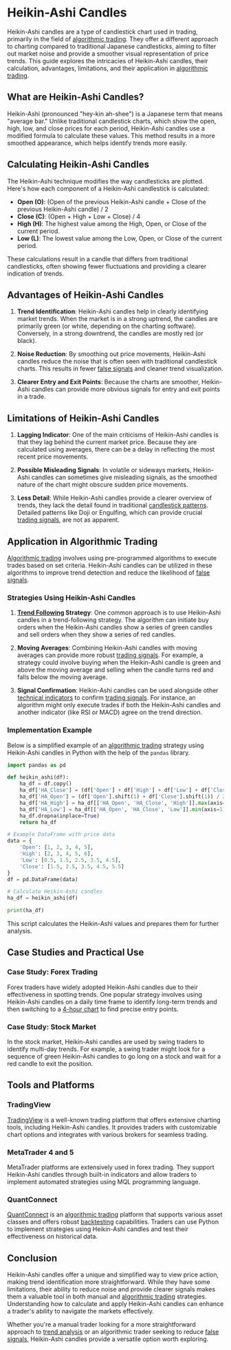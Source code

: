 # Heikin-Ashi Candles

Heikin-Ashi candles are a type of candlestick chart used in trading, primarily in the field of [algorithmic trading](../a/algorithmic_trading.md). They offer a different approach to charting compared to traditional Japanese candlesticks, aiming to filter out market noise and provide a smoother visual representation of price trends. This guide explores the intricacies of Heikin-Ashi candles, their calculation, advantages, limitations, and their application in [algorithmic trading](../a/algorithmic_trading.md).

## What are Heikin-Ashi Candles?

Heikin-Ashi (pronounced "hey-kin ah-shee") is a Japanese term that means "average bar." Unlike traditional candlestick charts, which show the open, high, low, and close prices for each period, Heikin-Ashi candles use a modified formula to calculate these values. This method results in a more smoothed appearance, which helps identify trends more easily.

## Calculating Heikin-Ashi Candles

The Heikin-Ashi technique modifies the way candlesticks are plotted. Here's how each component of a Heikin-Ashi candlestick is calculated:

- **Open (O)**: (Open of the previous Heikin-Ashi candle + Close of the previous Heikin-Ashi candle) / 2
- **Close (C)**: (Open + High + Low + Close) / 4
- **High (H)**: The highest value among the High, Open, or Close of the current period.
- **Low (L)**: The lowest value among the Low, Open, or Close of the current period.

These calculations result in a candle that differs from traditional candlesticks, often showing fewer fluctuations and providing a clearer indication of trends.

## Advantages of Heikin-Ashi Candles

1. **Trend Identification**: Heikin-Ashi candles help in clearly identifying market trends. When the market is in a strong uptrend, the candles are primarily green (or white, depending on the charting software). Conversely, in a strong downtrend, the candles are mostly red (or black).

2. **Noise Reduction**: By smoothing out price movements, Heikin-Ashi candles reduce the noise that is often seen with traditional candlestick charts. This results in fewer [false signals](../f/false_signals_in_trading.md) and cleaner trend visualization.

3. **Clearer Entry and Exit Points**: Because the charts are smoother, Heikin-Ashi candles can provide more obvious signals for entry and exit points in a trade.

## Limitations of Heikin-Ashi Candles

1. **Lagging Indicator**: One of the main criticisms of Heikin-Ashi candles is that they lag behind the current market price. Because they are calculated using averages, there can be a delay in reflecting the most recent price movements.

2. **Possible Misleading Signals**: In volatile or sideways markets, Heikin-Ashi candles can sometimes give misleading signals, as the smoothed nature of the chart might obscure sudden price movements.

3. **Less Detail**: While Heikin-Ashi candles provide a clearer overview of trends, they lack the detail found in traditional [candlestick patterns](../c/candlestick_patterns.md). Detailed patterns like Doji or Engulfing, which can provide crucial [trading signals](../t/trading_signals.md), are not as apparent.

## Application in Algorithmic Trading

[Algorithmic trading](../a/algorithmic_trading.md) involves using pre-programmed algorithms to execute trades based on set criteria. Heikin-Ashi candles can be utilized in these algorithms to improve trend detection and reduce the likelihood of [false signals](../f/false_signals_in_trading.md).

### Strategies Using Heikin-Ashi Candles

1. **[Trend Following](../t/trend_following.md) Strategy**: One common approach is to use Heikin-Ashi candles in a trend-following strategy. The algorithm can initiate buy orders when the Heikin-Ashi candles show a series of green candles and sell orders when they show a series of red candles.

2. **Moving Averages**: Combining Heikin-Ashi candles with moving averages can provide more robust [trading signals](../t/trading_signals.md). For example, a strategy could involve buying when the Heikin-Ashi candle is green and above the moving average and selling when the candle turns red and falls below the moving average.

3. **Signal Confirmation**: Heikin-Ashi candles can be used alongside other [technical indicators](../t/technical_indicators.md) to confirm [trading signals](../t/trading_signals.md). For instance, an algorithm might only execute trades if both the Heikin-Ashi candles and another indicator (like RSI or MACD) agree on the trend direction.

### Implementation Example

Below is a simplified example of an [algorithmic trading](../a/algorithmic_trading.md) strategy using Heikin-Ashi candles in Python with the help of the `pandas` library.

```python
import pandas as pd

def heikin_ashi(df):
    ha_df = df.copy()
    ha_df['HA_Close'] = (df['Open'] + df['High'] + df['Low'] + df['Close']) / 4
    ha_df['HA_Open'] = (df['Open'].shift(1) + df['Close'].shift(1)) / 2
    ha_df['HA_High'] = ha_df[['HA_Open', 'HA_Close', 'High']].max(axis=1)
    ha_df['HA_Low'] = ha_df[['HA_Open', 'HA_Close', 'Low']].min(axis=1)
    ha_df.dropna(inplace=True)
    return ha_df

# Example DataFrame with price data
data = {
    'Open': [1, 2, 3, 4, 5],
    'High': [2, 3, 4, 5, 6],
    'Low': [0.5, 1.5, 2.5, 3.5, 4.5],
    'Close': [1.5, 2.5, 3.5, 4.5, 5.5]
}
df = pd.DataFrame(data)

# Calculate Heikin-Ashi candles
ha_df = heikin_ashi(df)

print(ha_df)
```

This script calculates the Heikin-Ashi values and prepares them for further analysis.

## Case Studies and Practical Use

### Case Study: Forex Trading

Forex traders have widely adopted Heikin-Ashi candles due to their effectiveness in spotting trends. One popular strategy involves using Heikin-Ashi candles on a daily time frame to identify long-term trends and then switching to a [4-hour chart](../1/4-hour_chart.md) to find precise entry points.

### Case Study: Stock Market

In the stock market, Heikin-Ashi candles are used by swing traders to identify multi-day trends. For example, a swing trader might look for a sequence of green Heikin-Ashi candles to go long on a stock and wait for a red candle to exit the position.

## Tools and Platforms

### TradingView

[TradingView](https://www.tradingview.com) is a well-known trading platform that offers extensive charting tools, including Heikin-Ashi candles. It provides traders with customizable chart options and integrates with various brokers for seamless trading.

### MetaTrader 4 and 5

MetaTrader platforms are extensively used in forex trading. They support Heikin-Ashi candles through built-in indicators and allow traders to implement automated strategies using MQL programming language.

### QuantConnect

[QuantConnect](https://www.quantconnect.com) is an [algorithmic trading](../a/algorithmic_trading.md) platform that supports various asset classes and offers robust [backtesting](../b/backtesting.md) capabilities. Traders can use Python to implement strategies using Heikin-Ashi candles and test their effectiveness on historical data.

## Conclusion

Heikin-Ashi candles offer a unique and simplified way to view price action, making trend identification more straightforward. While they have some limitations, their ability to reduce noise and provide clearer signals makes them a valuable tool in both manual and [algorithmic trading](../a/algorithmic_trading.md) strategies. Understanding how to calculate and apply Heikin-Ashi candles can enhance a trader's ability to navigate the markets effectively.

Whether you're a manual trader looking for a more straightforward approach to [trend analysis](../t/trend_analysis.md) or an algorithmic trader seeking to reduce [false signals](../f/false_signals_in_trading.md), Heikin-Ashi candles provide a versatile option worth exploring.
